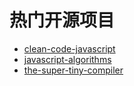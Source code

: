# 热门开源项目

- [clean-code-javascript](https://github.com/ryanmcdermott/clean-code-javascript#table-of-contents)
- [javascript-algorithms](https://github.com/trekhleb/javascript-algorithms/blob/master/README.zh-CN.md)
- [the-super-tiny-compiler](https://github.com/jamiebuilds/the-super-tiny-compiler)
